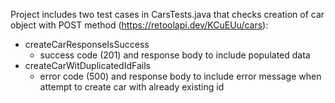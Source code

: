 Project includes two test cases in CarsTests.java that checks creation of car object with POST method (https://retoolapi.dev/KCuEUu/cars):
- createCarResponseIsSuccess
  * success code (201) and response body to include populated data
- createCarWitDuplicatedIdFails
  * error code (500) and response body to include error message when attempt to create car with already existing id
